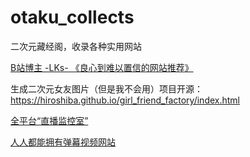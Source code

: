 # otaku_collects
二次元藏经阁，收录各种实用网站

[B站博主 -LKs- 《良心到难以置信的网站推荐》](https://xiangjianan.gitee.io/lks/)

生成二次元女友图片（但是我不会用）项目开源：
https://hiroshiba.github.io/girl_friend_factory/index.html

[全平台“直播监控室”](http://live.yj1211.work/index/home/areas)

[人人都能拥有弹幕视频网站](https://github.com/Quandong-Zhang/banguimi-website)
